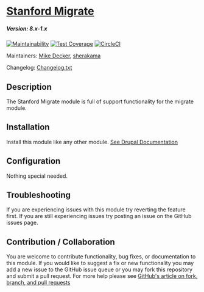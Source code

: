 # [Stanford Migrate](https://github.com/SU-SWS/stanford_migrate)
##### Version: 8.x-1.x

[![Maintainability](https://api.codeclimate.com/v1/badges/624b3c3f2cb2dc9d87e7/maintainability)](https://codeclimate.com/github/SU-SWS/stanford_migrate/maintainability)
[![Test Coverage](https://api.codeclimate.com/v1/badges/624b3c3f2cb2dc9d87e7/test_coverage)](https://codeclimate.com/github/SU-SWS/stanford_migrate/test_coverage)
[![CircleCI](https://circleci.com/gh/SU-SWS/stanford_migrate.svg?style=svg)](https://circleci.com/gh/SU-SWS/stanford_migrate)

Maintainers: [Mike Decker](https://github.com/pookmish), [sherakama](https://github.com/sherakama)

Changelog: [Changelog.txt](CHANGELOG.txt)

Description
---

The Stanford Migrate module is full of support functionality for the migrate module.

Installation
---

Install this module like any other module. [See Drupal Documentation](https://drupal.org/documentation/install/modules-themes/modules-8)

Configuration
---

Nothing special needed.


Troubleshooting
---

If you are experiencing issues with this module try reverting the feature first. If you are still experiencing issues try posting an issue on the GitHub issues page.


Contribution / Collaboration
---

You are welcome to contribute functionality, bug fixes, or documentation to this module. If you would like to suggest a fix or new functionality you may add a new issue to the GitHub issue queue or you may fork this repository and submit a pull request. For more help please see [GitHub's article on fork, branch, and pull requests](https://help.github.com/articles/using-pull-requests)
